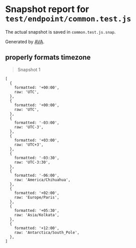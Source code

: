# Snapshot report for `test/endpoint/common.test.js`

The actual snapshot is saved in `common.test.js.snap`.

Generated by [AVA](https://avajs.dev).

## properly formats timezone

> Snapshot 1

    [
      {
        formatted: '+00:00',
        raw: 'UTC',
      },
      {
        formatted: '+00:00',
        raw: 'UTC',
      },
      {
        formatted: '-03:00',
        raw: 'UTC-3',
      },
      {
        formatted: '+03:00',
        raw: 'UTC+3',
      },
      {
        formatted: '-03:30',
        raw: 'UTC-3:30',
      },
      {
        formatted: '-06:00',
        raw: 'America/Chihuahua',
      },
      {
        formatted: '+02:00',
        raw: 'Europe/Paris',
      },
      {
        formatted: '+05:30',
        raw: 'Asia/Kolkata',
      },
      {
        formatted: '+12:00',
        raw: 'Antarctica/South_Pole',
      },
    ]
